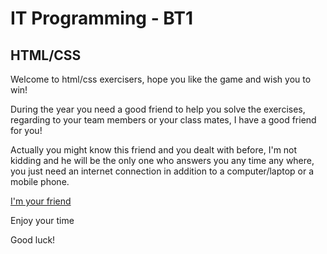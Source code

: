 # IT Programming - BT1
## HTML/CSS

Welcome to html/css exercisers, hope you like the game and wish you to win!

During the year you need a good friend to help you solve the exercises, regarding to your team members or your class mates, I have a good friend for you!

Actually you might know this friend and you dealt with before, I'm not kidding and he will be the only one who  answers you any time any where, you just need an internet connection in addition to a computer/laptop or a mobile phone.


[I'm your friend](https://www.google.com)

Enjoy your time 

Good luck!
